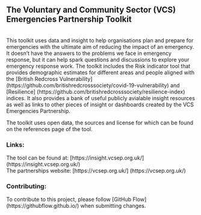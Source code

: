 <h2> The Voluntary and Community Sector (VCS) Emergencies Partnership Toolkit </h2>
<br>
This toolkit uses data and insight to help organisations plan and prepare for emergencies with the ultimate aim of reducing the impact of an emergency. It doesn’t have the answers to the problems we face in emergency response, but it can help spark questions and discussions to explore your emergency response work. The toolkit includes the Risk indicator tool that provides demographic estimates for different areas and people aligned with the [British Redcross Vulnerability] (https://github.com/britishredcrosssociety/covid-19-vulnerability) and [Resilience] (https://github.com/britishredcrosssociety/resilience-index) indices. It also provides a bank of useful publicly avialable insight resources as well as links to other pieces of insight or dashboards created by the VCS Emergencies Partnership. 

The toolkit uses open data, the sources and license for which can be found on the references page of the tool.


<h3> Links: </h3>
The tool can be found at: [https://insight.vcsep.org.uk/] (https://insight.vcsep.org.uk/) </br>
The partnerships website: [https://vcsep.org.uk/] (https://vcsep.org.uk/)


<h3> Contributing: </h3>
To contribute to this project, please follow [GitHub Flow](https://githubflow.github.io/) when submitting changes.

